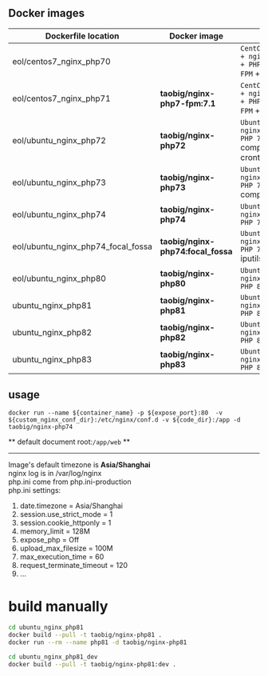 # 

## Docker images  
| Dockerfile location                | Docker image                       | Desc                                                                    |
|------------------------------------|------------------------------------|-------------------------------------------------------------------------|
| eol/centos7_nginx_php70            |                                    | `CentOS:7.4.1708 + nginx 1.14.2 + PHP 7.0.33-FPM` + composer            |
| eol/centos7_nginx_php71            | **taobig/nginx-php7-fpm:7.1**      | `CentOS:7.5.1804 + nginx 1.16.1 + PHP 7.1.33-FPM` + composer            |
| eol/ubuntu_nginx_php72             | **taobig/nginx-php72**             | `Ubuntu:18.04 + nginx 1.16.1 + PHP 7.2.21-FPM` composer + crontab + vim |
| eol/ubuntu_nginx_php73             | **taobig/nginx-php73**             | `Ubuntu:18.04 + nginx 1.16.1 + PHP 7.3.28-FPM` composer + vim           |
| eol/ubuntu_nginx_php74             | **taobig/nginx-php74**             | `Ubuntu:18.04 + nginx 1.16.1 + PHP 7.4.33-FPM`                          |
| eol/ubuntu_nginx_php74_focal_fossa | **taobig/nginx-php74:focal_fossa** | `Ubuntu:20.04 + nginx 1.18.0 + PHP 7.4.33-FPM` iputils + vim            |
| eol/ubuntu_nginx_php80             | **taobig/nginx-php80**             | `Ubuntu:20.04 + nginx 1.20.2 + PHP 8.0.30-FPM`                          |
| ubuntu_nginx_php81                 | **taobig/nginx-php81**             | `Ubuntu:20.04 + nginx 1.22 + PHP 8.1-FPM`                               |
| ubuntu_nginx_php82                 | **taobig/nginx-php82**             | `Ubuntu:20.04 + nginx 1.24 + PHP 8.2-FPM`                               |
| ubuntu_nginx_php83                 | **taobig/nginx-php83**             | `Ubuntu:20.04 + nginx 1.24 + PHP 8.3-FPM`                               |

## usage
```shell
docker run --name ${container_name} -p ${expose_port}:80  -v ${custom_nginx_conf_dir}:/etc/nginx/conf.d -v ${code_dir}:/app -d taobig/nginx-php74
``` 
** default document root:`/app/web` **

---
Image's default timezone is **Asia/Shanghai**    
nginx log is in /var/log/nginx  
php.ini come from  php.ini-production  
php.ini settings:
1. date.timezone = Asia/Shanghai
2. session.use_strict_mode = 1
3. session.cookie_httponly = 1
4. memory_limit = 128M
5. expose_php = Off
6. upload_max_filesize = 100M
7. max_execution_time = 60
8. request_terminate_timeout = 120
9. ...


# build manually
```bash
cd ubuntu_nginx_php81
docker build --pull -t taobig/nginx-php81 .
docker run --rm --name php81 -d taobig/nginx-php81

cd ubuntu_nginx_php81_dev
docker build --pull -t taobig/nginx-php81:dev .
```

